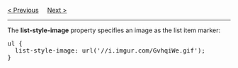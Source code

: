 <a href="/CSS/Lists/Markers.md">&lt; Previous</a>
&nbsp;&nbsp;&nbsp;
<a href="/CSS/Lists/Position.md">Next &gt;</a>
<hr>
The <b>list-style-image</b> property specifies an image as the list item marker:
<pre>
ul {
  list-style-image: url('//i.imgur.com/GvhqiWe.gif');
}
</pre>
